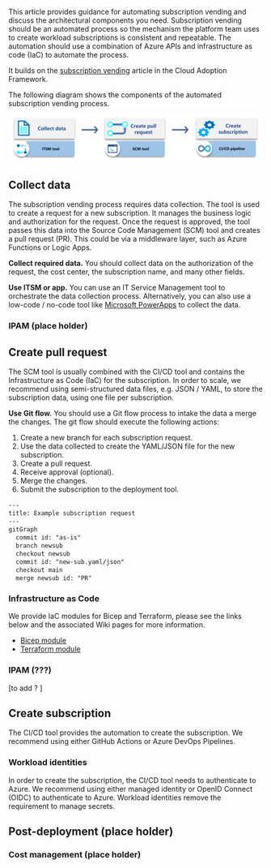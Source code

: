 This article provides guidance for automating subscription vending and discuss the architectural components you need. Subscription vending should be an automated process so the mechanism the platform team uses to create workload subscriptions is consistent and repeatable. The automation should use a combination of Azure APIs and infrastructure as code (IaC) to automate the process.

It builds on the [subscription vending](https://learn.microsoft.com/azure/cloud-adoption-framework/ready/landing-zone/design-area/subscription-vending) article in the Cloud Adoption Framework.

The following diagram shows the components of the automated subscription vending process.

[![Diagram showing the components of the subscription vending approach.](images/sub-vending.png)](images/sub-vending.png)

## Collect data

The subscription vending process requires data collection. The tool is used to create a request for a new subscription. It manages the business logic and authorization for the request. Once the request is approved, the tool passes this data into the Source Code Management (SCM) tool and creates a pull request (PR). This could be via a middleware layer, such as Azure Functions or Logic Apps.

**Collect required data.** You should collect data on the authorization of the request, the cost center, the subscription name, and many other fields.

**Use ITSM or app.** You can use an IT Service Management tool to orchestrate the data collection process. Alternatively, you can also use a low-code / no-code tool like [Microsoft PowerApps](https://powerapps.microsoft.com/) to collect the data.

### IPAM (place holder)

## Create pull request

The SCM tool is usually combined with the CI/CD tool and contains the Infrastructure as Code (IaC) for the subscription. In order to scale, we recommend using semi-structured data files, e.g. JSON / YAML, to store the subscription data, using one file per subscription.

**Use Git flow.** You should use a Git flow process to intake the data a merge the changes. The git flow should execute the following actions:

1. Create a new branch for each subscription request.
1. Use the data collected to create the YAML/JSON file for the new subscription.
1. Create a pull request.
1. Receive approval (optional).
1. Merge the changes.
1. Submit the subscription to the deployment tool.

```mermaid
---
title: Example subscription request
---
gitGraph
  commit id: "as-is"
  branch newsub
  checkout newsub
  commit id: "new-sub.yaml/json"
  checkout main
  merge newsub id: "PR"
```

### Infrastructure as Code

We provide IaC modules for Bicep and Terraform, please see the links below and the associated Wiki pages for more information.

- [Bicep module](https://aka.ms/lz-vending/bicep)
- [Terraform module](https://aka.ms/lz-vending/tf)

### IPAM (???)

[to add ? ]

## Create subscription

The CI/CD tool provides the automation to create the subscription. We recommend using either GitHub Actions or Azure DevOps Pipelines.

### Workload identities

In order to create the subscription, the CI/CD tool needs to authenticate to Azure.
We recommend using either managed identity or OpenID Connect (OIDC) to authenticate to Azure. Workload identities remove the requirement to manage secrets.

## Post-deployment (place holder)

### Cost management (place holder)
